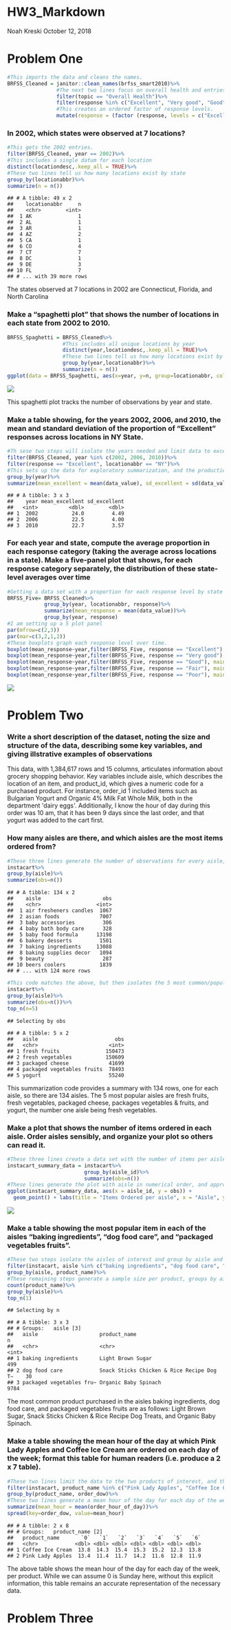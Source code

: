 HW3\_Markdown
================
Noah Kreski
October 12, 2018

Problem One
===========

``` r
#This imports the data and cleans the names.
BRFSS_Cleaned = janitor::clean_names(brfss_smart2010)%>%
                #The next two lines focus on overall health and entries with one of five relevant response levels.
                filter(topic == "Overall Health")%>%
                filter(response %in% c("Excellent", "Very good", "Good", "Fair", "Poor"))%>%
                #This creates an ordered factor of response levels.
                mutate(response = (factor (response, levels = c("Excellent", "Very good", "Good", "Fair", "Poor"))))
```

### In 2002, which states were observed at 7 locations?

``` r
#This gets the 2002 entries.
filter(BRFSS_Cleaned, year == 2002)%>%
#This includes a single datum for each location
distinct(locationdesc,.keep_all = TRUE)%>%
#These two lines tell us how many locations exist by state
group_by(locationabbr)%>%
summarize(n = n())
```

    ## # A tibble: 49 x 2
    ##    locationabbr     n
    ##    <chr>        <int>
    ##  1 AK               1
    ##  2 AL               1
    ##  3 AR               1
    ##  4 AZ               2
    ##  5 CA               1
    ##  6 CO               4
    ##  7 CT               7
    ##  8 DC               1
    ##  9 DE               3
    ## 10 FL               7
    ## # ... with 39 more rows

The states observed at 7 locations in 2002 are Connecticut, Florida, and North Carolina

### Make a “spaghetti plot” that shows the number of locations in each state from 2002 to 2010.

``` r
BRFSS_Spaghetti = BRFSS_Cleaned%>%
                  #This includes all unique locations by year
                  distinct(year,locationdesc,.keep_all = TRUE)%>%
                  #These two lines tell us how many locations exist by state and year
                  group_by(year,locationabbr)%>%
                  summarize(n = n())
ggplot(data = BRFSS_Spaghetti, aes(x=year, y=n, group=locationabbr, color = locationabbr)) + geom_line()
```

![](HW3_Markdown_files/figure-markdown_github/spaghetti-1.png)

This spaghetti plot tracks the number of observations by year and state.

### Make a table showing, for the years 2002, 2006, and 2010, the mean and standard deviation of the proportion of “Excellent” responses across locations in NY State.

``` r
#Th sese two steps will isolate the years needed and limit data to excellent responses across NY
filter(BRFSS_Cleaned, year %in% c(2002, 2006, 2010))%>%
filter(response == "Excellent", locationabbr == "NY")%>%
#This sets up the data for exploratory summarization, and the production of a mean and standard deviation
group_by(year)%>%
summarize(mean_excellent = mean(data_value), sd_excellent = sd(data_value))
```

    ## # A tibble: 3 x 3
    ##    year mean_excellent sd_excellent
    ##   <int>          <dbl>        <dbl>
    ## 1  2002           24.0         4.49
    ## 2  2006           22.5         4.00
    ## 3  2010           22.7         3.57

### For each year and state, compute the average proportion in each response category (taking the average across locations in a state). Make a five-panel plot that shows, for each response category separately, the distribution of these state-level averages over time

``` r
#Getting a data set with a proportion for each response level by state and year
BRFSS_Five= BRFSS_Cleaned%>%
            group_by(year, locationabbr, response)%>%
            summarize(mean_response = mean(data_value))%>%
            group_by(year, response)
#I am setting up a 5 plot panel
par(mfrow=c(2,3))
par(mar=c(3,2,1,2))
#These boxplots graph each response level over time.
boxplot(mean_response~year,filter(BRFSS_Five, response == "Excellent"), main = "Excellent")
boxplot(mean_response~year,filter(BRFSS_Five, response == "Very good"), main = "Very Good")
boxplot(mean_response~year,filter(BRFSS_Five, response == "Good"), main = "Good")
boxplot(mean_response~year,filter(BRFSS_Five, response == "Fair"), main = "Fair")
boxplot(mean_response~year,filter(BRFSS_Five, response == "Poor"), main = "Poor")
```

![](HW3_Markdown_files/figure-markdown_github/Five%20Panel-1.png)

Problem Two
===========

### Write a short description of the dataset, noting the size and structure of the data, describing some key variables, and giving illstrative examples of observations

This data, with 1,384,617 rows and 15 columns, articulates information about grocery shopping behavior. Key variables include aisle, which describes the location of an item, and product\_id, which gives a numeric code for a purchased product. For instance, order\_id 1 included items such as Bulgarian Yogurt and Organic 4% Milk Fat Whole Milk, both in the department 'dairy eggs'. Additionally, I know the hour of day during this order was 10 am, that it has been 9 days since the last order, and that yogurt was added to the cart first.

### How many aisles are there, and which aisles are the most items ordered from?

``` r
#These three lines generate the number of observations for every aisle, and by extension, includes every aisle as a row. 
instacart%>%
group_by(aisle)%>%
summarize(obs=n())
```

    ## # A tibble: 134 x 2
    ##    aisle                    obs
    ##    <chr>                  <int>
    ##  1 air fresheners candles  1067
    ##  2 asian foods             7007
    ##  3 baby accessories         306
    ##  4 baby bath body care      328
    ##  5 baby food formula      13198
    ##  6 bakery desserts         1501
    ##  7 baking ingredients     13088
    ##  8 baking supplies decor   1094
    ##  9 beauty                   287
    ## 10 beers coolers           1839
    ## # ... with 124 more rows

``` r
#This code matches the above, but then isolates the 5 most common/popular aisles.
instacart%>%
group_by(aisle)%>%
summarize(obs=n())%>%
top_n(n=5)
```

    ## Selecting by obs

    ## # A tibble: 5 x 2
    ##   aisle                         obs
    ##   <chr>                       <int>
    ## 1 fresh fruits               150473
    ## 2 fresh vegetables           150609
    ## 3 packaged cheese             41699
    ## 4 packaged vegetables fruits  78493
    ## 5 yogurt                      55240

This summarization code provides a summary with 134 rows, one for each aisle, so there are 134 aisles. The 5 most popular aisles are fresh fruits, fresh vegetables, packaged cheese, packages vegetables & fruits, and yogurt, the number one aisle being fresh vegetables.

### Make a plot that shows the number of items ordered in each aisle. Order aisles sensibly, and organize your plot so others can read it.

``` r
#These three lines create a data set with the number of items per aisle, ready for plotting
instacart_summary_data = instacart%>%
                         group_by(aisle_id)%>%
                         summarize(obs=n())
#These lines generate the plot with aisle in numerical order, and appropriate labels
ggplot(instacart_summary_data, aes(x = aisle_id, y = obs)) + 
  geom_point() + labs(title = "Items Ordered per aisle", x = "Aisle", y = "Orders")
```

![](HW3_Markdown_files/figure-markdown_github/aisles%20plot-1.png)

### Make a table showing the most popular item in each of the aisles “baking ingredients”, “dog food care”, and “packaged vegetables fruits”.

``` r
#These two steps isolate the aisles of interest and group by aisle and product name for analyses
filter(instacart, aisle %in% c("baking ingredients", "dog food care", "packaged vegetables fruits"))%>%
group_by(aisle, product_name)%>%
#These remaining steps generate a sample size per product, groups by aisle, and generates the most common product in each category
count(product_name)%>%
group_by(aisle)%>%
top_n(1)
```

    ## Selecting by n

    ## # A tibble: 3 x 3
    ## # Groups:   aisle [3]
    ##   aisle                    product_name                                  n
    ##   <chr>                    <chr>                                     <int>
    ## 1 baking ingredients       Light Brown Sugar                           499
    ## 2 dog food care            Snack Sticks Chicken & Rice Recipe Dog T~    30
    ## 3 packaged vegetables fru~ Organic Baby Spinach                       9784

The most common product purchased in the aisles baking ingredients, dog food care, and packaged vegetables fruits are as follows: Light Brown Sugar, Snack Sticks Chicken & Rice Recipe Dog Treats, and Organic Baby Spinach.

### Make a table showing the mean hour of the day at which Pink Lady Apples and Coffee Ice Cream are ordered on each day of the week; format this table for human readers (i.e. produce a 2 x 7 table).

``` r
#These two lines limit the data to the two products of interest, and then group by product and day of week
filter(instacart, product_name %in% c("Pink Lady Apples", "Coffee Ice Cream"))%>%
group_by(product_name, order_dow)%>%
#These two lines generate a mean hour of the day for each day of the week and product, before creating a more readable 2x7 table
summarize(mean_hour = mean(order_hour_of_day))%>%
spread(key=order_dow, value=mean_hour)
```

    ## # A tibble: 2 x 8
    ## # Groups:   product_name [2]
    ##   product_name       `0`   `1`   `2`   `3`   `4`   `5`   `6`
    ##   <chr>            <dbl> <dbl> <dbl> <dbl> <dbl> <dbl> <dbl>
    ## 1 Coffee Ice Cream  13.8  14.3  15.4  15.3  15.2  12.3  13.8
    ## 2 Pink Lady Apples  13.4  11.4  11.7  14.2  11.6  12.8  11.9

The above table shows the mean hour of the day for each day of the week, per product. While we can assume 0 is Sunday here, without this explicit information, this table remains an accurate representation of the necessary data.

Problem Three
=============
